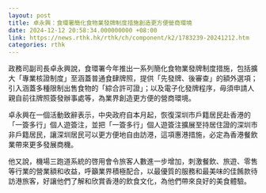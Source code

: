 ```yaml
---
layout: post
title: 卓永興：食環署簡化食物業發牌制度措施創造更方便營商環境
date: 2024-12-12 20:58:34.000000000 +08:00
link: https://news.rthk.hk/rthk/ch/component/k2/1783239-20241212.htm
categories: rthk
---
```


政務司副司長卓永興說，食環署今年推出一系列簡化食物業發牌制度措施，包括擴大「專業核證制度」至涵蓋普通食肆牌照，提供「先發牌、後審查」的額外選項；引入涵蓋多種限制出售食物的「綜合許可證」；以及電子化發牌程序，毋須申請人親自前往牌照簽發辦事處等，為業界創造更方便的營商環境。

卓永興在一個活動致辭表示，中央政府自本月起，恢復深圳市戶籍居民赴香港的「一簽多行」個人遊簽注，並把「一簽多行」個人遊簽注擴展至持居住證的深圳市非戶籍居民，讓深圳居民可以更方便地自由訪港，這項惠港措施，必定為香港餐飲業帶來更多發展商機。

他又說，機場三跑道系統的啓用會令旅客人數進一步增加，刺激餐飲、旅遊、零售等行業的營業額和收益，呼籲業界積極配合，以最優質的服務和最美味的佳餚款待訪港旅客，好讓他們了解和欣賞香港的飲食文化，為他們帶來良好的美食體驗。
